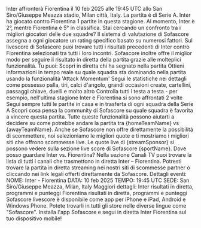 Inter affronterà Fiorentina il 10 feb 2025 alle 19:45 UTC allo San Siro/Giuseppe Meazza stadio, Milan città, Italy. La partita è di Serie A.
Inter ha giocato contro Fiorentina 1 partite in questa stagione. Al momento, Inter è 2°, mentre Fiorentina è 5° in classifica. Stai cercando un confronto tra i migliori giocatori delle due squadre? Il sistema di valutazione di Sofascore assegna a ogni giocatore un rating specifico basato su numerosi fattori.
Sul livescore di Sofascore puoi trovare tutti i risultati precedenti di Inter contro Fiorentina selezionati tra tutti i loro incontri. Sofascore inoltre offre il miglior modo per seguire il risultato in diretta della partita grazie alle molteplici funzionalità. Tu puoi:
Scopri in diretta chi ha segnato nella partita
Ottieni informazioni in tempo reale su quale squadra sta dominando nella partita usando la funzionalità 'Attack Momentum'
Segui le statistiche nei dettagli come possesso palla, tiri, calci d'angolo, grandi occasioni create, cartellini, passaggi chiave, duelli e molto altro
Controlla tutti i testa a testa - per esempio, nell'ultima stagione Inter e Fiorentina si sono affrontati 2 volte
Segui sempre tutti le partite in casa e in trasferta di ogni squadra della Serie A
Scopri cosa pensa la community di Sofascore su quale squadra è favorita a vincere questa partita.
Tutte queste funzionalità possono aiutarti a decidere su come potrebbe andare la partita tra {homeTeamName} vs {awayTeamName}. Anche se Sofascore non offre direttamente la possibilità di scommettere, noi selezioniamo le migliori quote e ti mostriamo i migliori siti che offrono scommesse live. Le quote live di {streamSponsor} si possono vedere sulla sezione live score</sportlink> di Sofascore <sportlink>{sportName}.
Dove posso guardare Inter vs. Fiorentina? Nella sezione Canali TV puoi trovare la lista di tutti i canali che trasmettono in diretta Inter – Fiorentina. Potresti trovare la partita in diretta streaming nei nostri siti di scommesse partner o cliccando nei link legali offerti direttamente da Sofascore.
Dettagli eventi:
NOME: Inter - Fiorentina
DATA: 10 feb 2025
TEMPO: 19:45 UTC
SEDE: San Siro/Giuseppe Meazza, Milan, Italy
Maggiori dettagli:
Inter risultati in diretta, programmi e punteggi
Fiorentina risultati in diretta, programmi e punteggi
Sofascore livescore è disponibile come app per iPhone e iPad, Android e Windows Phone. Potete trovarli in tutti gli store nelle diverse lingue come "Sofascore". Installa l'app Sofascore e segui in diretta Inter Fiorentina sul tuo dispositivo mobile!
